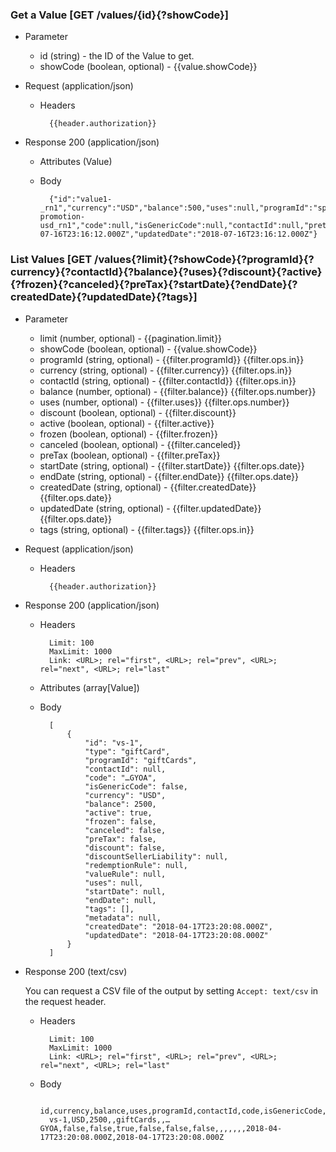 ### Get a Value [GET /values/{id}{?showCode}]

+ Parameter
    + id (string) - the ID of the Value to get.
    + showCode (boolean, optional) - {{value.showCode}}

+ Request (application/json)
    + Headers
    
            {{header.authorization}}

+ Response 200 (application/json)
    + Attributes (Value)

    + Body

            {"id":"value1-_rn1","currency":"USD","balance":500,"uses":null,"programId":"spring-promotion-usd_rn1","code":null,"isGenericCode":null,"contactId":null,"pretax":true,"active":true,"frozen":false,"redemptionRule":null,"valueRule":null,"discount":true,"discountSellerLiability":null,"startDate":null,"endDate":null,"metadata":null,"canceled":false,"createdDate":"2018-07-16T23:16:12.000Z","updatedDate":"2018-07-16T23:16:12.000Z"}

### List Values [GET /values{?limit}{?showCode}{?programId}{?currency}{?contactId}{?balance}{?uses}{?discount}{?active}{?frozen}{?canceled}{?preTax}{?startDate}{?endDate}{?createdDate}{?updatedDate}{?tags}]
        
+ Parameter
    + limit (number, optional) - {{pagination.limit}}
    + showCode (boolean, optional) - {{value.showCode}}
    + programId (string, optional) - {{filter.programId}}  {{filter.ops.in}}
    + currency (string, optional) - {{filter.currency}}  {{filter.ops.in}}
    + contactId (string, optional) - {{filter.contactId}}  {{filter.ops.in}}
    + balance (number, optional) - {{filter.balance}}  {{filter.ops.number}}
    + uses (number, optional) - {{filter.uses}}  {{filter.ops.number}}
    + discount (boolean, optional) - {{filter.discount}}
    + active (boolean, optional) - {{filter.active}}
    + frozen (boolean, optional) - {{filter.frozen}}
    + canceled (boolean, optional) - {{filter.canceled}}
    + preTax (boolean, optional) - {{filter.preTax}}
    + startDate (string, optional) - {{filter.startDate}}  {{filter.ops.date}}
    + endDate (string, optional) - {{filter.endDate}}  {{filter.ops.date}}
    + createdDate (string, optional) - {{filter.createdDate}}  {{filter.ops.date}}
    + updatedDate (string, optional) - {{filter.updatedDate}}  {{filter.ops.date}}
    + tags (string, optional) - {{filter.tags}}  {{filter.ops.in}}

+ Request (application/json)
    + Headers
    
            {{header.authorization}}
    
+ Response 200 (application/json)
    + Headers
        
            Limit: 100
            MaxLimit: 1000
            Link: <URL>; rel="first", <URL>; rel="prev", <URL>; rel="next", <URL>; rel="last"
        
    + Attributes (array[Value])

    + Body

            [
                {
                    "id": "vs-1",
                    "type": "giftCard",
                    "programId": "giftCards",
                    "contactId": null,
                    "code": "…GYOA",
                    "isGenericCode": false,
                    "currency": "USD",
                    "balance": 2500,
                    "active": true,
                    "frozen": false,
                    "canceled": false,
                    "preTax": false,
                    "discount": false,
                    "discountSellerLiability": null,
                    "redemptionRule": null,
                    "valueRule": null,
                    "uses": null,
                    "startDate": null,
                    "endDate": null,
                    "tags": [],
                    "metadata": null,
                    "createdDate": "2018-04-17T23:20:08.000Z",
                    "updatedDate": "2018-04-17T23:20:08.000Z"
                }
            ]

+ Response 200 (text/csv)

    You can request a CSV file of the output by setting `Accept: text/csv` in the request header.

    + Headers
        
            Limit: 100
            MaxLimit: 1000
            Link: <URL>; rel="first", <URL>; rel="prev", <URL>; rel="next", <URL>; rel="last"
        
    + Body

            id,currency,balance,uses,programId,contactId,code,isGenericCode,pretax,active,canceled,frozen,discount,discountSellerLiability,redemptionRule,valueRule,startDate,endDate,metadata,createdDate,updatedDate
            vs-1,USD,2500,,giftCards,,…GYOA,false,false,true,false,false,false,,,,,,,2018-04-17T23:20:08.000Z,2018-04-17T23:20:08.000Z
